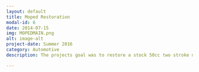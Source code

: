```yaml
---
layout: default
title: Moped Restoration
modal-id: 6
date: 2014-07-15
img: MOPEDMAIN.png
alt: image-alt
project-date: Summer 2016
category: Automotive
description: The projects goal was to restore a stock 50cc two stroke moped and transform it into a more sleek and efficient cafe style bike. The moped that was chosen was a 1986 Track Hawk/Sprinter. The entire moped was torn down to the bare frame where it and all of the parts were stripped of all paint and then repainted, gas tank had a dent and was repaired with a body filling epoxy, delted oil injection system and replaced with a pre mix, new fuel line and filter, indicator delete, weight reduction, expansion chamber, low profile handlebars, and refurbished carburetor. After all modifications the moped was lighter and capable of slightly over 30mph.

---
```

